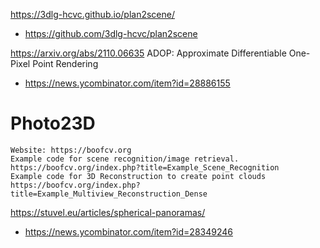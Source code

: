 https://3dlg-hcvc.github.io/plan2scene/
* https://github.com/3dlg-hcvc/plan2scene

https://arxiv.org/abs/2110.06635 ADOP: Approximate Differentiable One-Pixel Point Rendering
* https://news.ycombinator.com/item?id=28886155

# Photo23D
    Website: https://boofcv.org
    Example code for scene recognition/image retrieval. https://boofcv.org/index.php?title=Example_Scene_Recognition
    Example code for 3D Reconstruction to create point clouds https://boofcv.org/index.php?title=Example_Multiview_Reconstruction_Dense

https://stuvel.eu/articles/spherical-panoramas/
* https://news.ycombinator.com/item?id=28349246


